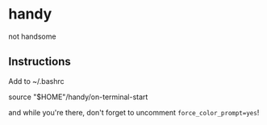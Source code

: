 # handy

not handsome

## Instructions

Add to ~/.bashrc

  source "$HOME"/handy/on-terminal-start

and while you're there, don't forget to uncomment `force_color_prompt=yes`!
